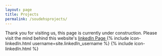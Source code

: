 ```yaml
---
layout: page
title: Projects
permalink: /soudehsprojects/
---
```



Thank you for visiting us, this page is currently under construction.
Please visit the mind behind this website's <a href="https://ca.linkedin.com/in/soudehmousavi"> 
linkedIn Page </a> 
{% include icon-linkedIn.html username=site.linkedIn_username  %} {% include icon-linkedIn.html %}
